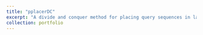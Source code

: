 ```yaml
---
title: "pplacerDC"
excerpt: "A divide and conquer method for placing query sequences in large phylogenetic trees."
collection: portfolio
---
```

